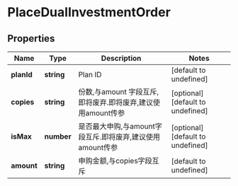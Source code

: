 # PlaceDualInvestmentOrder

## Properties

Name | Type | Description | Notes
------------ | ------------- | ------------- | -------------
**planId** | **string** | Plan ID | [default to undefined]
**copies** | **string** | 份数,与amount 字段互斥,即将废弃.即将废弃,建议使用amount传参 | [optional] [default to undefined]
**isMax** | **number** | 是否最大申购,与amount字段互斥.即将废弃,建议使用amount传参 | [optional] [default to undefined]
**amount** | **string** | 申购金额,与copies字段互斥 | [default to undefined]

